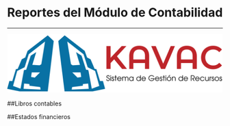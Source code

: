 # Reportes del Módulo de Contabilidad
*************************************
<div style="text-align: justify;">

![Screenshot](img/logokavac.png#imagen)

##Libros contables

##Estados financieros


</div>























